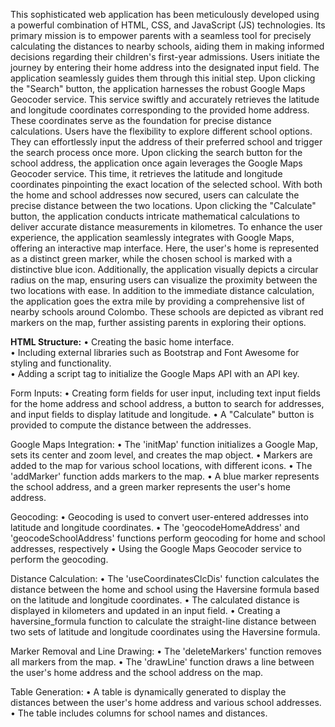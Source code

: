 This sophisticated web application has been meticulously developed using a powerful combination 
of HTML, CSS, and JavaScript (JS) technologies. Its primary mission is to empower parents with 
a seamless tool for precisely calculating the distances to nearby schools, aiding them in making 
informed decisions regarding their children's first-year admissions.
Users initiate the journey by entering their home address into the designated input field. The 
application seamlessly guides them through this initial step. Upon clicking the "Search" button, 
the application harnesses the robust Google Maps Geocoder service. This service swiftly and 
accurately retrieves the latitude and longitude coordinates corresponding to the provided home 
address. These coordinates serve as the foundation for precise distance calculations. Users have 
the flexibility to explore different school options. They can effortlessly input the address of their 
preferred school and trigger the search process once more. Upon clicking the search button for the 
school address, the application once again leverages the Google Maps Geocoder service. This time, 
it retrieves the latitude and longitude coordinates pinpointing the exact location of the selected 
school. With both the home and school addresses now secured, users can calculate the precise 
distance between the two locations. Upon clicking the "Calculate" button, the application conducts 
intricate mathematical calculations to deliver accurate distance measurements in kilometres. To 
enhance the user experience, the application seamlessly integrates with Google Maps, offering an 
interactive map interface. Here, the user's home is represented as a distinct green marker, while 
the chosen school is marked with a distinctive blue icon. Additionally, the application visually 
depicts a circular radius on the map, ensuring users can visualize the proximity between the two 
locations with ease. In addition to the immediate distance calculation, the application goes the 
extra mile by providing a comprehensive list of nearby schools around Colombo. These schools 
are depicted as vibrant red markers on the map, further assisting parents in exploring their options.

<b>HTML Structure:</b>
  • Creating the basic home interface.</br>
  • Including external libraries such as Bootstrap and Font Awesome for styling and 
    functionality.</br>
  • Adding a script tag to initialize the Google Maps API with an API key.</br>

Form Inputs:
  • Creating form fields for user input, including text input fields for the home address and 
    school address, a button to search for addresses, and input fields to display latitude and 
    longitude.
  • A "Calculate" button is provided to compute the distance between the addresses.

Google Maps Integration:
  • The 'initMap' function initializes a Google Map, sets its center and zoom level, and creates 
    the map object.
  • Markers are added to the map for various school locations, with different icons.
  • The 'addMarker' function adds markers to the map.
  • A blue marker represents the school address, and a green marker represents the user's home 
    address.

Geocoding:
  • Geocoding is used to convert user-entered addresses into latitude and longitude 
    coordinates.
  • The 'geocodeHomeAddress' and 'geocodeSchoolAddress' functions perform geocoding for 
    home and school addresses, respectively
  • Using the Google Maps Geocoder service to perform the geocoding.

Distance Calculation:
  • The 'useCoordinatesClcDis' function calculates the distance between the home and school 
    using the Haversine formula based on the latitude and longitude coordinates.
  • The calculated distance is displayed in kilometers and updated in an input field.
  • Creating a haversine_formula function to calculate the straight-line distance between two 
    sets of latitude and longitude coordinates using the Haversine formula.

Marker Removal and Line Drawing:
  • The 'deleteMarkers' function removes all markers from the map.
  • The 'drawLine' function draws a line between the user's home address and the school 
    address on the map.

Table Generation:
  • A table is dynamically generated to display the distances between the user's home address 
    and various school addresses.
  • The table includes columns for school names and distances.

